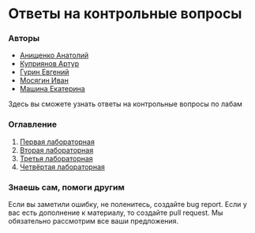 # Ответы на контрольные вопросы
### Авторы
- [Анищенко Анатолий](https://github.com/tolikttaaa)  
- [Куприянов Артур](https://github.com/ApploidX)  
- [Гурин Евгений](https://github.com/GulDilin)  
- [Мосягин Иван](https://github.com/MIDmos)  
- [Машина Екатерина](https://github.com/mashinakatherina)  

Здесь вы сможете узнать ответы на контрольные вопросы по лабам

### Оглавление
1. [Первая лабораторная](Lab1.md)
2. [Вторая лабораторная](Lab2.md)
3. [Третья лабораторная](Lab3.md)
4. [Четвёртая лабораторная](Lab4.md)

### Знаешь сам, помоги другим
Если вы заметили ошибку, не поленитесь, создайте bug report. Если у вас есть дополнение к материалу, то создайте pull request. Мы обязательно рассмотрим все ваши предложения.
